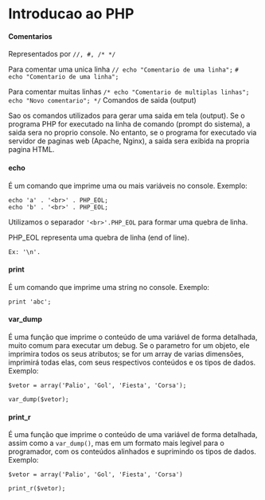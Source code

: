# Introducao ao PHP

#### Comentarios 
        
Representados por `//, #, /* */`    

Para comentar uma unica linha
    `// echo "Comentario de uma linha";`
    `#  echo "Comentario de uma linha";`
        
Para comentar muitas linhas
    `/* echo "Comentario de multiplas linhas";`
    `echo "Novo comentario"; */`
Comandos de saida (output)
        
Sao os comandos utilizados para gerar uma saida em tela (output). 
Se o programa PHP for executado na linha de comando (prompt do sistema), 
a saida sera no proprio console. 
No entanto, se o programa for executado via servidor de paginas web (Apache, Nginx), 
a saida sera exibida na propria pagina HTML.

#### echo
            
É um comando que imprime uma ou mais variáveis no console. 
Exemplo: 

    echo 'a' . '<br>' . PHP_EOL;
    echo 'b' . '<br>' . PHP_EOL;  

Utilizamos o separador `'<br>'.PHP_EOL` para formar uma quebra de linha. 

PHP_EOL representa uma quebra de linha (end of line). 

    Ex: '\n'.                       

#### print 
            
É um comando que imprime uma string no console. Exemplo:
            
    print 'abc';

#### var_dump
            
É uma função que imprime o conteúdo de uma variável de forma detalhada, 
muito comum para executar um debug. 
Se o parametro for um objeto, ele imprimira todos os seus atributos; 
se for um array de varias dimensões, imprimirá todas elas, 
com seus respectivos conteúdos e os tipos de dados. 
Exemplo:

    $vetor = array('Palio', 'Gol', 'Fiesta', 'Corsa');

    var_dump($vetor);

#### print_r  
    
É uma função que imprime o conteúdo de uma variável de forma detalhada, 
assim como a `var_dump()`, mas em um formato mais legivel para o programador, 
com os conteúdos alinhados e suprimindo os tipos de dados. 
Exemplo:
    
    $vetor = array('Palio', 'Gol', 'Fiesta', 'Corsa')
    
    print_r($vetor);     
                      